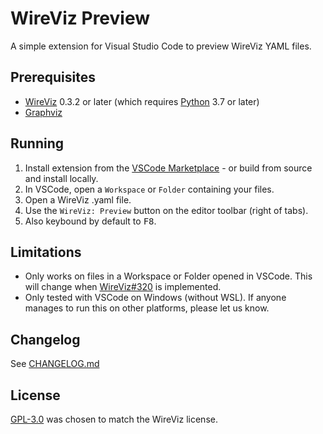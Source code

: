 # WireViz Preview

A simple extension for Visual Studio Code to preview WireViz YAML files.

## Prerequisites
- [WireViz](https://github.com/wireviz/WireViz) 0.3.2 or later (which requires [Python](https://www.python.org/downloads/) 3.7 or later)
- [Graphviz](https://graphviz.org/download/)

## Running
1. Install extension from the [VSCode Marketplace](https://marketplace.visualstudio.com/items?itemName=NanangP.vscode-wireviz-preview) - or build from source and install locally.
2. In VSCode, open a `Workspace` or `Folder` containing your files.
3. Open a WireViz .yaml file.
4. Use the `WireViz: Preview` button on the editor toolbar (right of tabs).
5. Also keybound by default to <kbd>F8</kbd>.

## Limitations
- Only works on files in a Workspace or Folder opened in VSCode. This will change when [WireViz#320](https://github.com/wireviz/WireViz/issues/320) is implemented.
- Only tested with VSCode on Windows (without WSL). If anyone manages to run this on other platforms, please let us know.

## Changelog
See [CHANGELOG.md](CHANGELOG.md)

## License
[GPL-3.0](LICENSE) was chosen to match the WireViz license.
